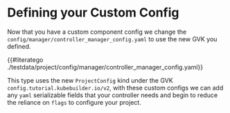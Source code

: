 # Defining your Custom Config

Now that you have a custom component config we change the 
`config/manager/controller_manager_config.yaml` to use the new GVK you defined.

{{#literatego ./testdata/project/config/manager/controller_manager_config.yaml}}

This type uses the new `ProjectConfig` kind under the GVK
`config.tutorial.kubebuilder.io/v2`, with these custom configs we can add any
`yaml` serializable fields that your controller needs and begin to reduce the
reliance on `flags` to configure your project.